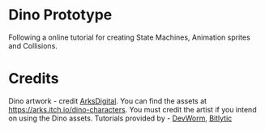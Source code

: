 # Dino Prototype

Following a online tutorial for creating State Machines, Animation sprites and Collisions.

# Credits

Dino artwork - credit [ArksDigital](https://x.com/ArksDigital). You can find the assets at https://arks.itch.io/dino-characters. You must credit the artist if you intend on using the Dino assets.
Tutorials provided by - [DevWorm](https://www.youtube.com/@dev-worm), [Bitlytic](https://www.youtube.com/@Bitlytic)
